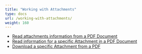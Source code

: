 ```yaml
---
title: "Working with Attachments"
type: docs
url: /working-with-attachments/
weight: 160
---
```


- [Read attachments information from a PDF Document](/read-attachments-information-from-a-pdf-document/)
- [Read information for a specific Attachment in a PDF Document](/read-information-for-a-specific-attachment-in-a-pdf-document/)
- [Download a specific Attachment from a PDF](/download-a-specific-attachment-from-a-pdf/)
